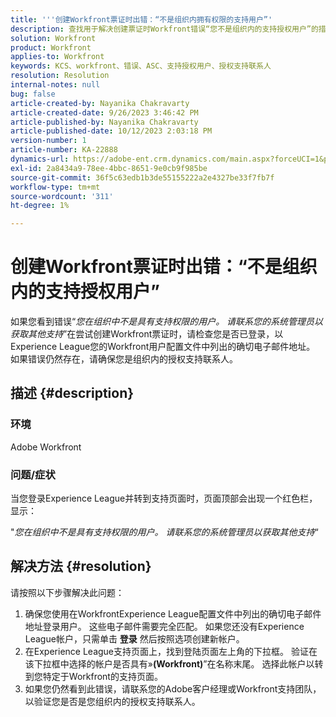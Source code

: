 ```yaml
---
title: '''创建Workfront票证时出错：“不是组织内拥有权限的支持用户”'
description: 查找用于解决创建票证时Workfront错误“您不是组织内的支持授权用户”的措施。 确认电子邮件地址。
solution: Workfront
product: Workfront
applies-to: Workfront
keywords: KCS、workfront、错误、ASC、支持授权用户、授权支持联系人
resolution: Resolution
internal-notes: null
bug: false
article-created-by: Nayanika Chakravarty
article-created-date: 9/26/2023 3:46:42 PM
article-published-by: Nayanika Chakravarty
article-published-date: 10/12/2023 2:03:18 PM
version-number: 1
article-number: KA-22888
dynamics-url: https://adobe-ent.crm.dynamics.com/main.aspx?forceUCI=1&pagetype=entityrecord&etn=knowledgearticle&id=3170cadd-835c-ee11-be6f-6045bd006149
exl-id: 2a8434a9-78ee-4bbc-8651-9e0cb9f985be
source-git-commit: 36f5c63edb1b3de55155222a2e4327be33f7fb7f
workflow-type: tm+mt
source-wordcount: '311'
ht-degree: 1%

---
```


# 创建Workfront票证时出错：“不是组织内的支持授权用户”


如果您看到错误“*您在组织中不是具有支持权限的用户。 请联系您的系统管理员以获取其他支持*”在尝试创建Workfront票证时，请检查您是否已登录，以Experience League您的Workfront用户配置文件中列出的确切电子邮件地址。 如果错误仍然存在，请确保您是组织内的授权支持联系人。

## 描述 {#description}


### 环境

Adobe Workfront

### 问题/症状

当您登录Experience League并转到支持页面时，页面顶部会出现一个红色栏，显示：

&quot;*您在组织中不是具有支持权限的用户。 请联系您的系统管理员以获取其他支持*“


## 解决方法 {#resolution}


请按照以下步骤解决此问题：

1. 确保您使用在WorkfrontExperience League配置文件中列出的确切电子邮件地址登录用户。 这些电子邮件需要完全匹配。    如果您还没有Experience League帐户，只需单击 <b>登录</b> 然后按照选项创建新帐户。
2. 在Experience League支持页面上，找到登陆页面左上角的下拉框。 验证在该下拉框中选择的帐户是否具有»<b>(Workfront)</b>”在名称末尾。 选择此帐户以转到您特定于Workfront的支持页面。
3. 如果您仍然看到此错误，请联系您的Adobe客户经理或Workfront支持团队，以验证您是否是您组织内的授权支持联系人。
